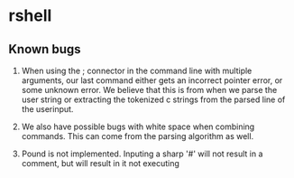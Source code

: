 rshell
======

Known bugs
----------

1. When using the ; connector in the command line with multiple arguments, our 
last command either gets an incorrect pointer error, or some unknown error. We 
believe that this is from when we parse the user string or extracting the 
tokenized c strings from the parsed line of the userinput.

2. We also have possible bugs with white space when combining commands. This
can come from the parsing algorithm as well.

3. Pound is not implemented. Inputing a sharp '#' will not result in a comment, 
but will result in it not executing